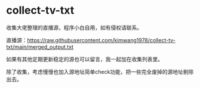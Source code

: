 # collect-tv-txt

收集大佬整理的直播源，程序小白自用，如有侵权请联系。

直播源：https://raw.githubusercontent.com/kimwang1978/collect-tv-txt/main/merged_output.txt

如果有其他定期更新稳定的源也可以留言，我一起加在收集列表里。

除了收集，考虑慢慢也加入源地址简单check功能，把一些完全废掉的源地址剔除出去。
